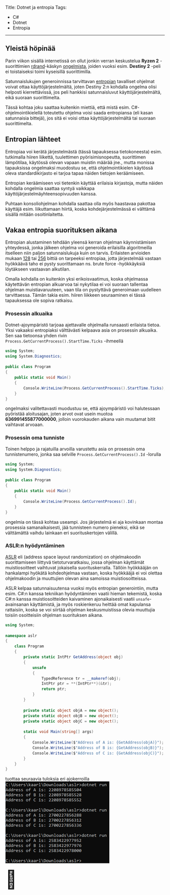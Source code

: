 Title: Dotnet ja entropia
Tags: 
  - C#
  - Dotnet
  - Entropia
---
## Yleistä höpinää

Parin viikon sisällä internetissä on ollut jonkin verran keskustelua **Ryzen 2** -suorittimien [rdrand](https://en.wikipedia.org/wiki/RdRand)-käskyn [ongelmista](https://www.extremetech.com/gaming/295020-destiny-2-doesnt-currently-run-on-ryzen-3000-cpus-but-a-fix-is-coming), joiden vuoksi esim. **Destiny 2** -peli ei toistaiseksi toimi kyseisillä suorittimilla. 

Satunnaislukujen generoinnissa tarvittavan [entropian](https://en.wikipedia.org/wiki/Entropy_(computing)) tavalliset ohjelmat voivat ottaa käyttöjärjestelmältä, joten Destiny 2:n kohdalla ongelma olisi helposti kierrettävissä, jos peli hankkisi satunnaisluvut käyttöjärjestelmältä, eikä suoraan suorittimelta.

Tässä kohtaa joku saattaa kuitenkin miettiä, että mistä esim. C#-ohjelmointikielellä toteutettu ohjelma voisi saada entropiansa (eli kasan satunnaisia bittejä), jos sitä ei voisi ottaa käyttöjärjestelmältä tai suoraan suorittimelta.

## Entropian lähteet

Entropiaa voi kerätä järjestelmästä (tässä tapauksessa tietokoneesta) esim. tutkimalla hiiren liikettä, tuulettimen pyörisimisnopeutta, suorittimen lämpötilaa, käytössä olevan vapaan muistin määrää jne., mutta monissa tapauksissa ongelmaksi muodostuu se, että ohjelmointikielen käytössä oleva standardikirjasto ei tarjoa tapaa näiden tietojen keräämiseen. 

Entropian keräämiseen voi tietenkin käyttää erilaisia kirjastoja, mutta näiden kohdalla ongelmia saattaa syntyä vaikkapa käyttöjärjestelmäyhteensopivuuden kanssa.

Puhtaan konsoliohjelman kohdalla saattaa olla myös haastavaa pakottaa käyttäjä esim. liikuttamaan hiirtä, koska kohdejärjestelmässä ei välttämä sisällä mitään osoitinlaitetta.

## Vakaa entropia suorituksen aikana

Entropian alustaminen tehdään yleensä kerran ohjelman käynnistämisen yhteydessä, jonka jälkeen ohjelma voi generoida erilaisilla algoritmeilla itselleen niin paljon satunnaislukuja kuin on tarvis. Erilaisten arvioiden mukaan [128](https://security.stackexchange.com/questions/102157/do-you-need-more-than-128-bit-entropy) tai [256](https://www.2uo.de/myths-about-urandom) bittiä on tarpeeksi entropiaa, jotta järjestelmää vastaan hyökkäävä taho ei pysty suorittamaan ns. brute force -hyökkäyksiä löytäkseen vastaavan alkutilan.

Omalla kohdalla on kuitenkin yksi erikoisvaatimus, koska ohjelmassa käytettävän entropian alkuarvoa tai nykytilaa ei voi suoraan tallentaa ohjelman muistiavaruuteen, vaan tila on pystyttävä generoimaan uudelleen tarvittaessa. Tämän takia esim. hiiren liikkeen seuraaminen ei tässä tapauksessa ole sopiva ratkaisu.

### Prosessin alkuaika

Dotnet-ajoympäristö tarjoaa ajettavalle ohjelmalla runsaasti erilaista tietoa. Yksi vakaaksi entropiaksi välttävästi kelpaava asia on prosessin alkuaika. Sen saa tietoonsa yhden rivin `Process.GetCurrentProcess().StartTime.Ticks` -ihmeellä

```csharp
using System;
using System.Diagnostics;
					
public class Program
{
	public static void Main()
	{
		Console.WriteLine(Process.GetCurrentProcess().StartTime.Ticks);
	}
}
```
ongelmaksi valitettavasti muodustuu se, että ajoympäristö voi halutessaan pyöristää aloitusajan, joten arvot ovat usein muotoa **636991455877000000**, jolloin vuorokauden aikana vain muutamat bitit vaihtavat arvoaan.

### Prosessin oma tunniste

Toinen helppo ja rajatuilla arvoilla varustettu asia on prosessin oma tunnistenumero, jonka saa selville `Process.GetCurrentProcess().Id` -lorulla

```csharp
using System;
using System.Diagnostics;
					
public class Program
{
	public static void Main()
	{
		Console.WriteLine(Process.GetCurrentProcess().Id);
	}
}
```
ongelmia on tässä kohtaa useampi. Jos järjestelmä ei aja kovinkaan montaa prosessia samanaikaisesti, jää tunnisteen numero pieneksi, eikä se välttämättä vaihdu lainkaan eri suorituskertojen välillä.

### ASLR:n hyödyntäminen

[ASLR](https://en.wikipedia.org/wiki/Address_space_layout_randomization) eli (address space layout randomization) on ohjelmakoodin suorittamiseen liittyvä tietoturvaratkaisu, jossa ohjelman käyttämät muistiosoitteet vaihtuvat jokaisella suorituskerralla. Tällöin hyökkääjän on hankalampi hyökätä kohdeohjelmaa vastaan, koska hyökkääjä ei voi olettaa ohjelmakoodin ja muuttujien olevan aina samoissa muistiosoitteissa.

ASLR kelpaa satunnaisuutensa vuoksi myös entropian generointiin, mutta esim. C#:n kanssa tekniikan hyödyntäminen vaatii hieman tekemistä, koska C#:n kanssa muistiosoitteiden kaivaminen ajonaikaisesti vaatii `unsafe`-avainsanan käyttämistä, ja myös roskienkeruu heittää omat kapulansa rattaisiin, koska se voi siirtää ohjelman keskusmuistissa olevia muuttujia toisiin osoitteisiin ohjelman suorituksen aikana.

```csharp
using System;

namespace aslr
{
	class Program
	{
		private static IntPtr GetAddress(object obj)
		{
			unsafe
			{
				TypedReference tr = __makeref(obj);
				IntPtr ptr = **(IntPtr**)(&tr);
				return ptr;
			}
		}
		
		private static object objA = new object();
		private static object objB = new object();
		private static object objC = new object();
		
		static void Main(string[] args)
		{
			Console.WriteLine($"Address of A is: {GetAddress(objA)}");
			Console.WriteLine($"Address of B is: {GetAddress(objB)}");
			Console.WriteLine($"Address of C is: {GetAddress(objC)}");
		}
	}
}
```
tuottaa seuraavia tuloksia eri ajokerroilla  
![ASLR ja tulokset](../images/aslr_results_csharp.png)

<span style="font-size:4em;">🎰</span>